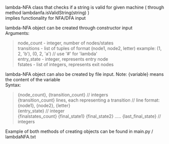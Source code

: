  lambda-NFA class that checks if a string is valid for given machine ( through method lambdanfa.isValidString(string) ) <br>
 implies functionality for NFA/DFA input

lambda-NFA object can be created through constructor input <br>
Arguments:  <br>
>node_count - integer, number of nodes/states  <br>
transitions - list of tuples of format (node1, node2, letter)      example: (1, 2, 'b'), (0, 2, 'a')  // use '#' for 'lambda'<br>
entry_state - integer, represents entry node  <br>
fstates - list of integers, represents exit nodes <br>

lambda-NFA object can also be created by file input. Note: {variable} means the content of the variable <br>
Syntax: <br>
>{node_count}, {transition_count}        // integers  <br>
{transition_count} lines, each representing a transition    // line format: {node1}, {node2}, {letter}  <br>
{entry_state}   // integer  <br>
{finalstates_count} {final_state1} {final_state2} ..... {last_final_state}    // integers <br>


Example of both methods of creating objects can be found in main.py / lambdaNFA.txt
